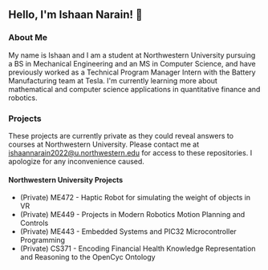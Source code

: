 ## Hello, I'm Ishaan Narain! 👋

### About Me
My name is Ishaan and I am a student at Northwestern University pursuing a BS in Mechanical Engineering and an MS in Computer Science, and have previously worked as a Technical Program Manager Intern with the Battery Manufacturing team at Tesla. I'm currently learning more about mathematical and computer science applications in quantitative finance and robotics.

### Projects
These projects are currently private as they could reveal answers to courses at Northwestern University. Please contact me at ishaannarain2022@u.northwestern.edu for access to these repositories. I apologize for any inconvenience caused.

#### Northwestern University Projects
- (Private) ME472 - Haptic Robot for simulating the weight of objects in VR
- (Private) ME449 - Projects in Modern Robotics Motion Planning and Controls
- (Private) ME443 - Embedded Systems and PIC32 Microcontroller Programming
- (Private) CS371 - Encoding Financial Health Knowledge Representation and Reasoning to the OpenCyc Ontology 
